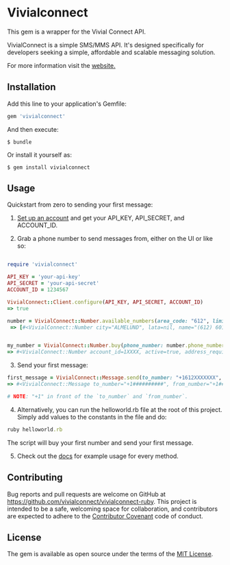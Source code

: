 # Vivialconnect

This gem is a wrapper for the Vivial Connect API. 

VivialConnect is a simple SMS/MMS API. It's designed specifically for developers seeking a simple, affordable and scalable messaging solution.

For more information visit the [website.](https://www.vivialconnect.net/)

## Installation

Add this line to your application's Gemfile:

```ruby
gem 'vivialconnect'
```

And then execute:

    $ bundle 

Or install it yourself as:

    $ gem install vivialconnect

## Usage

Quickstart from zero to sending your first message:

1. [Set up an account](https://www.vivialconnect.net/register) and get your API_KEY, API_SECRET, and ACCOUNT_ID.

2. Grab a phone number to send messages from, either on the UI or like so:

  ```ruby

  require 'vivialconnect'

  API_KEY = 'your-api-key'
  API_SECRET = 'your-api-secret'
  ACCOUNT_ID = 1234567

  VivialConnect::Client.configure(API_KEY, API_SECRET, ACCOUNT_ID)
  => true

  number = VivialConnect::Number.available_numbers(area_code: "612", limit: 1).first
   => [#<VivialConnect::Number city="ALMELUND", lata=nil, name="(612) 601-7532", phone_number="+16126017532", phone_number_type="local", rate_center="TWINCITIES", region="MN">] 


  my_number = VivialConnect::Number.buy(phone_number: number.phone_number)
  => #<VivialConnect::Number account_id=1XXXX, active=true, address_requirements="none", capabilities={"mms"=>true, "sms"=>true, "voice"=>true}, city="ALMELUND", phone_number="+16126017532" ... >
  ```

3. Send your first message:

  ```ruby
  first_message = VivialConnect::Message.send(to_number: "+1612XXXXXXX", from_number: my_number.phone_number, body: "Hello World!")
  => #<VivialConnect::Message to_number="+1##########", from_number="+1##########", body="Hello World!" ... > 

  # NOTE: "+1" in front of the `to_number` and `from_number`.  
  ```

4. Alternatively, you can run the helloworld.rb file at the root of this project. Simply add values to the constants in the file and do:

  ```ruby
  ruby helloworld.rb 
  ```

  The script will buy your first number and send your first message.

5. Check out the [docs](https://github.com/vivialconnect/vivialconnect-ruby) for example usage for every method.


## Contributing

Bug reports and pull requests are welcome on GitHub at https://github.com/vivialconnect/vivialconnect-ruby. This project is intended to be a safe, welcoming space for collaboration, and contributors are expected to adhere to the [Contributor Covenant](http://contributor-covenant.org) code of conduct.


## License

The gem is available as open source under the terms of the [MIT License](http://opensource.org/licenses/MIT).

